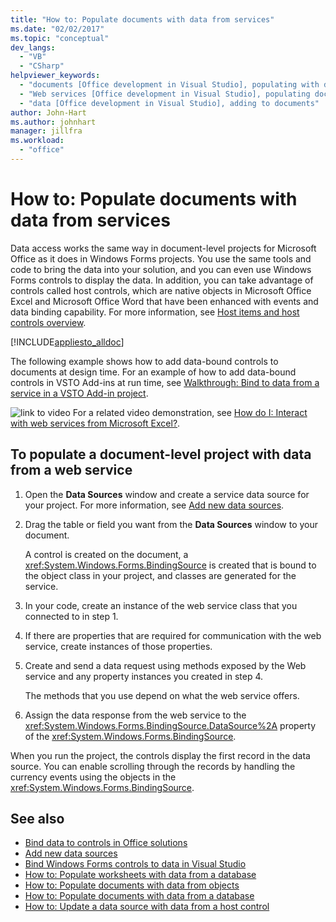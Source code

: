 ```yaml
---
title: "How to: Populate documents with data from services"
ms.date: "02/02/2017"
ms.topic: "conceptual"
dev_langs:
  - "VB"
  - "CSharp"
helpviewer_keywords:
  - "documents [Office development in Visual Studio], populating with data"
  - "Web services [Office development in Visual Studio], populating documents"
  - "data [Office development in Visual Studio], adding to documents"
author: John-Hart
ms.author: johnhart
manager: jillfra
ms.workload:
  - "office"
---
```

# How to: Populate documents with data from services

Data access works the same way in document-level projects for Microsoft Office as it does in Windows Forms projects. You use the same tools and code to bring the data into your solution, and you can even use Windows Forms controls to display the data. In addition, you can take advantage of controls called host controls, which are native objects in Microsoft Office Excel and Microsoft Office Word that have been enhanced with events and data binding capability. For more information, see [Host items and host controls overview](../vsto/host-items-and-host-controls-overview.md).

[!INCLUDE[appliesto_alldoc](../vsto/includes/appliesto-alldoc-md.md)]

The following example shows how to add data-bound controls to documents at design time. For an example of how to add data-bound controls in VSTO Add-ins at run time, see [Walkthrough: Bind to data from a service in a VSTO Add-in project](../vsto/walkthrough-binding-to-data-from-a-service-in-a-vsto-add-in-project.md).

![link to video](../vsto/media/playvideo.gif "link to video") For a related video demonstration, see [How do I: Interact with web services from Microsoft Excel?](http://go.microsoft.com/fwlink/?LinkID=130284).

## To populate a document-level project with data from a web service

1. Open the **Data Sources** window and create a service data source for your project. For more information, see [Add new data sources](../data-tools/add-new-data-sources.md).

2. Drag the table or field you want from the **Data Sources** window to your document.

     A control is created on the document, a <xref:System.Windows.Forms.BindingSource> is created that is bound to the object class in your project, and classes are generated for the service.

3. In your code, create an instance of the web service class that you connected to in step 1.

4. If there are properties that are required for communication with the web service, create instances of those properties.

5. Create and send a data request using methods exposed by the Web service and any property instances you created in step 4.

     The methods that you use depend on what the web service offers.

6. Assign the data response from the web service to the <xref:System.Windows.Forms.BindingSource.DataSource%2A> property of the <xref:System.Windows.Forms.BindingSource>.

When you run the project, the controls display the first record in the data source. You can enable scrolling through the records by handling the currency events using the objects in the <xref:System.Windows.Forms.BindingSource>.

## See also

- [Bind data to controls in Office solutions](../vsto/binding-data-to-controls-in-office-solutions.md)
- [Add new data sources](../data-tools/add-new-data-sources.md)
- [Bind Windows Forms controls to data in Visual Studio](../data-tools/bind-windows-forms-controls-to-data-in-visual-studio.md)
- [How to: Populate worksheets with data from a database](../vsto/how-to-populate-worksheets-with-data-from-a-database.md)
- [How to: Populate documents with data from objects](../vsto/how-to-populate-documents-with-data-from-objects.md)
- [How to: Populate documents with data from a database](../vsto/how-to-populate-documents-with-data-from-a-database.md)
- [How to: Update a data source with data from a host control](../vsto/how-to-update-a-data-source-with-data-from-a-host-control.md)